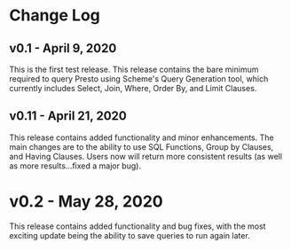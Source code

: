 # Change Log

## v0.1 - April 9, 2020

This is the first test release. This release contains the bare minimum required to query Presto using Scheme's Query Generation tool, which currently includes Select, Join, Where, Order By, and Limit Clauses.

## v0.11 - April 21, 2020

This release contains added functionality and minor enhancements. The main changes are to the ability to use SQL Functions, Group by Clauses, and Having Clauses. Users now will return more consistent results (as well as more results...fixed a major bug).

# v0.2 - May 28, 2020

This release contains added functionality and bug fixes, with the most exciting update being the ability to save queries to run again later.
